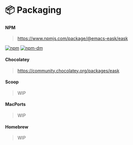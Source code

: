 # 📦 Packaging

#### NPM
> https://www.npmjs.com/package/@emacs-eask/eask

[![npm](https://img.shields.io/npm/v/@emacs-eask/cli?logo=npm&color=green)](https://www.npmjs.com/package/@emacs-eask/cli)
[![npm-dm](https://img.shields.io/npm/dm/@emacs-eask/cli.svg)](https://npmcharts.com/compare/@emacs-eask/cli?minimal=true)

#### Chocolatey
> https://community.chocolatey.org/packages/eask

#### Scoop
> WIP

#### MacPorts
> WIP

#### Homebrew
> WIP
